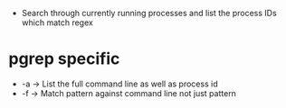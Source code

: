 - Search through currently running processes and list the process IDs which match regex

# pgrep specific
- -a -> List the full command line as well as process id
- -f -> Match pattern against command line not just pattern